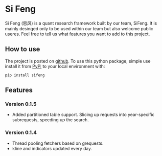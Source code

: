 # Si Feng

Si Feng (思风) is a quant research framework built by our team, SiFeng. It is mainly desinged only to be used within our team but also welcome public useres. Feel free to tell us what features you want to add to this project.

## How to use

The project is posted on [github](https://github.com/zty200489/sifeng). To use this python package, simple use install it from [PyPI](https://pypi.org/project/sifeng/) to your local environment with:

```console
pip install sifeng
```

## Features

### Version 0.1.5

- Added partitioned table support. Slicing up requests into year-specific subrequests, speeding up the search.

### Version 0.1.4

- Thread pooling fetchers based on grequests.
- kline and indicators updated every day.

